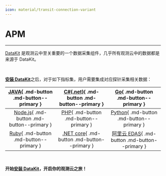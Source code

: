 ```yaml
---
icon: material/transit-connection-variant
---
```


# APM

---

[DataKit](../../datakit/) 是观测云中至关重要的一个数据采集组件，几乎所有观测云中的数据都是来源于 DataKit。

<br />

[**安装 DataKit**](../../datakit/datakit-install.md)之后，对于如下指标集，用户需要集成对应探针采集相关数据：

|   [JAVA](ddtrace-java.md){ .md-button .md-button--primary }    |  [C#(.net)](ddtrace-csharp.md){ .md-button .md-button--primary }   |    [Go](ddtrace-golang.md){ .md-button .md-button--primary }    |
| :------------------------------------------------------------: | :----------------------------------------------------------------: | :-------------------------------------------------------------: |
| [Node.js](ddtrace-nodejs.md){ .md-button .md-button--primary } |      [PHP](ddtrace-php.md){ .md-button .md-button--primary }       |  [Python](ddtrace-python.md){ .md-button .md-button--primary }  |
|   [Ruby](ddtrace-ruby.md){ .md-button .md-button--primary }    | [.NET core](ddtrace-net-core.md){ .md-button .md-button--primary } | [阿里云 EDAS](aliyun-edas.md){ .md-button .md-button--primary } |

<br />

**开始[安装 DataKit](../../datakit/datakit-install.md)，开启你的观测云之旅！**
